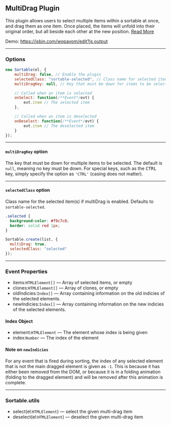 ## MultiDrag Plugin
This plugin allows users to select multiple items within a sortable at once, and drag them as one item.
Once placed, the items will unfold into their original order, but all beside each other at the new position.
[Read More](https://github.com/SortableJS/Sortable/wiki/Dragging-Multiple-Items-in-Sortable)

Demo: https://jsbin.com/wopavom/edit?js,output


---


### Options

```js
new Sortable(el, {
	multiDrag: false, // Enable the plugin
	selectedClass: "sortable-selected", // Class name for selected item
	multiDragKey: null, // Key that must be down for items to be selected

	// Called when an item is selected
	onSelect: function(/**Event*/evt) {
		evt.item // The selected item
	},

	// Called when an item is deselected
	onDeselect: function(/**Event*/evt) {
		evt.item // The deselected item
	}
});
```


---


#### `multiDragKey` option
The key that must be down for multiple items to be selected. The default is `null`, meaning no key must be down.
For special keys, such as the <kbd>CTRL</kbd> key, simply specify the option as `'CTRL'` (casing does not matter).


---


#### `selectedClass` option
Class name for the selected item(s) if multiDrag is enabled. Defaults to `sortable-selected`.

```css
.selected {
  background-color: #f9c7c8;
  border: solid red 1px;
}
```

```js
Sortable.create(list, {
  multiDrag: true,
  selectedClass: "selected"
});
```


---


### Event Properties
 - items:`HTMLElement[]` — Array of selected items, or empty
 - clones:`HTMLElement[]` — Array of clones, or empty
 - oldIndicies:`Index[]` — Array containing information on the old indicies of the selected elements.
 - newIndicies:`Index[]` — Array containing information on the new indicies of the selected elements.

#### Index Object
 - element:`HTMLElement` — The element whose index is being given
 - index:`Number` — The index of the element

#### Note on `newIndicies`
For any event that is fired during sorting, the index of any selected element that is not the main dragged element is given as `-1`.
This is because it has either been removed from the DOM, or because it is in a folding animation (folding to the dragged element) and will be removed after this animation is complete.


---


### Sortable.utils
* select(el:`HTMLElement`) — select the given multi-drag item
* deselect(el:`HTMLElement`) — deselect the given multi-drag item
